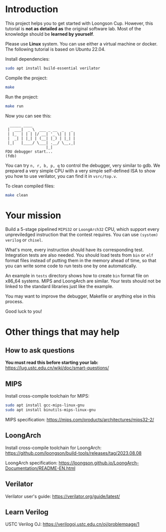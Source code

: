 # Introduction
This project helps you to get started with Loongson Cup. 
However, this tutorial is **not as detailed as** the original software lab.
Most of the knowledge should be **learned by yourself**.

Please use **Linux** system. You can use either a virtual machine or docker.
The following tutorial is based on Ubuntu 22.04.

Install dependencies:
```bash
sudo apt install build-essential verilator
```

Compile the project:
```bash
make
```

Run the project:
```bash
make run
```
Now you can see this:
```
  _____ ____
 |  ___|  _ \  ___ _ __  _   _
 | |_  | | | |/ __| '_ \| | | |
 |  _| | |_| | (__| |_) | |_| |
 |_|   |____/ \___| .__/ \__,_|
                  |_|
FDU debugger start...
(fdb)
```
You can try `n, r, b, p, q` to control the debugger, very similar to gdb.
We prepared a very simple CPU with a very simple self-defined ISA to show you how to use verilator, you can find it in `vsrc/top.v`.


To clean compiled files:
```bash
make clean
```

# Your mission
Build a 5-stage pipelined `MIPS32` or `LoongArch32` CPU, which support every unpreviledged instruction that the contest requires.
You can use `(system) verilog` or `chisel`.

What's more, every instruction should have its corresponding test. Integration tests are also needed.
You should load tests from `bin` or `elf` format files instead of putting them in the memory ahead of time, so that you can write some code to run tests one by one automatically.

An example in `tests` directory shows how to create `bin` format file on x86_64 systems. MIPS and LoongArch are similar. Your tests should not be linked to the standard libraries just like the example.

You may want to improve the debugger, Makefile or anything else in this process.

Good luck to you!

# Other things that may help
## How to ask questions
**You must read this before starting your lab:** 
https://lug.ustc.edu.cn/wiki/doc/smart-questions/

## MIPS
Install cross-compile toolchain for MIPS:
``` bash
sudo apt install gcc-mips-linux-gnu
sudo apt install binutils-mips-linux-gnu
```
MIPS specification: https://mips.com/products/architectures/mips32-2/

## LoongArch
Install cross-compile toolchain for LoongArch: https://github.com/loongson/build-tools/releases/tag/2023.08.08

LoongArch specification: https://loongson.github.io/LoongArch-Documentation/README-EN.html

## Verilator
Verilator user's guide: https://verilator.org/guide/latest/

## Learn Verilog
USTC Verilog OJ: https://verilogoj.ustc.edu.cn/oj/problempage/1
